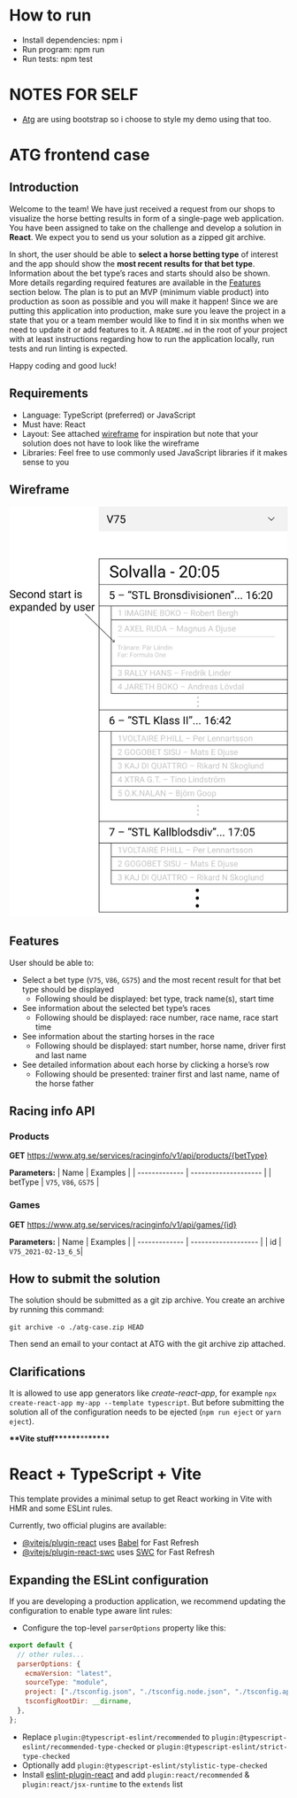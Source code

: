 # How to run

- Install dependencies: npm i
- Run program: npm run
- Run tests: npm test

# NOTES FOR SELF

- [Atg](https://www.atg.se/) are using bootstrap so i choose to style my demo using that too.

# ATG frontend case

## Introduction

Welcome to the team! We have just received a request from our shops to visualize the horse betting results in form of a single-page web application. You have been assigned to take on the challenge and develop a solution in **React**. We expect you to send us your solution as a zipped git archive.

In short, the user should be able to **select a horse betting type** of interest and the app should show the **most recent results for that bet type**. Information about the bet type’s races and starts should also be shown. More details regarding required features are available in the [Features](#Features) section below. The plan is to put an MVP (minimum viable product) into production as soon as possible and you will make it happen! Since we are putting this application into production, make sure you leave the project in a state that you or a team member would like to find it in six months when we need to update it or add features to it. A `README.md` in the root of your project with at least instructions regarding how to run the application locally, run tests and run linting is expected.

Happy coding and good luck!

## Requirements

- Language: TypeScript (preferred) or JavaScript
- Must have: React
- Layout: See attached [wireframe](#Wireframe) for inspiration but note that your solution does not have to look like the wireframe
- Libraries: Feel free to use commonly used JavaScript libraries if it makes sense to you

## Wireframe

![startlist](./startlist.png)

## Features

User should be able to:

- Select a bet type (`V75`, `V86`, `GS75`) and the most recent result for that bet type should be displayed
  - Following should be displayed: bet type, track name(s), start time
- See information about the selected bet type’s races
  - Following should be displayed: race number, race name, race start time
- See information about the starting horses in the race
  - Following should be displayed: start number, horse name, driver first and last name
- See detailed information about each horse by clicking a horse’s row
  - Following should be presented: trainer first and last name, name of the horse father

## Racing info API

### Products

**GET** https://www.atg.se/services/racinginfo/v1/api/products/{betType}

**Parameters:**
| Name | Examples |
| ------------- | -------------------- |
| betType | `V75`, `V86`, `GS75` |

### Games

**GET** https://www.atg.se/services/racinginfo/v1/api/games/{id}

**Parameters:**
| Name | Examples |
| ------------- | ------------------- |
| id | `V75_2021-02-13_6_5`|

## How to submit the solution

The solution should be submitted as a git zip archive. You create an archive by running this command:

`git archive -o ./atg-case.zip HEAD`

Then send an email to your contact at ATG with the git archive zip attached.

## Clarifications

It is allowed to use app generators like _create-react-app_, for example `npx create-react-app my-app --template typescript`. But before submitting the solution all of the configuration needs to be ejected (`npm run eject` or `yarn eject`).

**\*\***Vite stuff\***\*\*\*\*\***\*\***\*\*\*\*\***

# React + TypeScript + Vite

This template provides a minimal setup to get React working in Vite with HMR and some ESLint rules.

Currently, two official plugins are available:

- [@vitejs/plugin-react](https://github.com/vitejs/vite-plugin-react/blob/main/packages/plugin-react/README.md) uses [Babel](https://babeljs.io/) for Fast Refresh
- [@vitejs/plugin-react-swc](https://github.com/vitejs/vite-plugin-react-swc) uses [SWC](https://swc.rs/) for Fast Refresh

## Expanding the ESLint configuration

If you are developing a production application, we recommend updating the configuration to enable type aware lint rules:

- Configure the top-level `parserOptions` property like this:

```js
export default {
  // other rules...
  parserOptions: {
    ecmaVersion: "latest",
    sourceType: "module",
    project: ["./tsconfig.json", "./tsconfig.node.json", "./tsconfig.app.json"],
    tsconfigRootDir: __dirname,
  },
};
```

- Replace `plugin:@typescript-eslint/recommended` to `plugin:@typescript-eslint/recommended-type-checked` or `plugin:@typescript-eslint/strict-type-checked`
- Optionally add `plugin:@typescript-eslint/stylistic-type-checked`
- Install [eslint-plugin-react](https://github.com/jsx-eslint/eslint-plugin-react) and add `plugin:react/recommended` & `plugin:react/jsx-runtime` to the `extends` list
